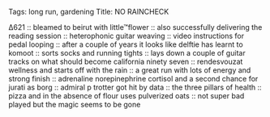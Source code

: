 Tags: long run, gardening
Title: NO RAINCHECK
  
∆621 :: bleamed to beirut with little™flower :: also successfully delivering the reading session :: heterophonic guitar weaving :: video instructions for pedal looping :: after a couple of years it looks like delftie has learnt to komoot :: sorts socks and running tights :: lays down a couple of guitar tracks on what should become california ninety seven :: rendesvouzat wellness and starts off with the rain :: a great run with lots of energy and strong finish :: adrenaline norepinephrine cortisol and a second chance for jurati as borg :: admiral p trotter got hit by data :: the three pillars of health :: pizza and in the absence of flour uses pulverized oats :: not super bad played but the magic seems to be gone  

